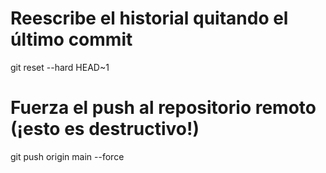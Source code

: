 

# Reescribe el historial quitando el último commit
git reset --hard HEAD~1

# Fuerza el push al repositorio remoto (¡esto es destructivo!)
git push origin main --force
